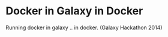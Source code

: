 Docker in Galaxy in Docker
==========================

Running docker in galaxy .. in docker.   (Galaxy Hackathon 2014)
